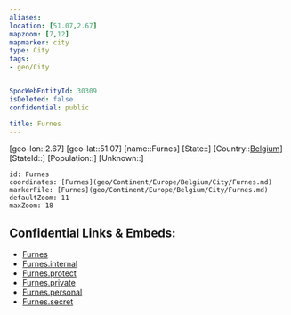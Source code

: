 ```yaml
---
aliases: 
location: [51.07,2.67]
mapzoom: [7,12] 
mapmarker: city 
type: City
tags:
- geo/City


SpocWebEntityId: 30309
isDeleted: false
confidential: public

title: Furnes
---
```

[geo-lon::2.67]
[geo-lat::51.07]
[name::Furnes]
[State::]
[Country::[Belgium](geo/Continent/Europe/Belgium.md)]
[StateId::]
[Population::]
[Unknown::]


```leaflet
id: Furnes
coordinates: [Furnes](geo/Continent/Europe/Belgium/City/Furnes.md)
markerFile: [Furnes](geo/Continent/Europe/Belgium/City/Furnes.md)
defaultZoom: 11 
maxZoom: 18
```


## Confidential Links & Embeds: 
- [Furnes](../../../../../../_public/geo/Continent/Europe/Belgium/City/Furnes.md) 
- [Furnes.internal](../../../../../../_internal/geo/Continent/Europe/Belgium/City/Furnes.internal.md) 
- [Furnes.protect](../../../../../../_protect/geo/Continent/Europe/Belgium/City/Furnes.protect.md) 
- [Furnes.private](../../../../../../_private/geo/Continent/Europe/Belgium/City/Furnes.private.md) 
- [Furnes.personal](../../../../../../_personal/geo/Continent/Europe/Belgium/City/Furnes.personal.md) 
- [Furnes.secret](../../../../../../_secret/geo/Continent/Europe/Belgium/City/Furnes.secret.md) 
